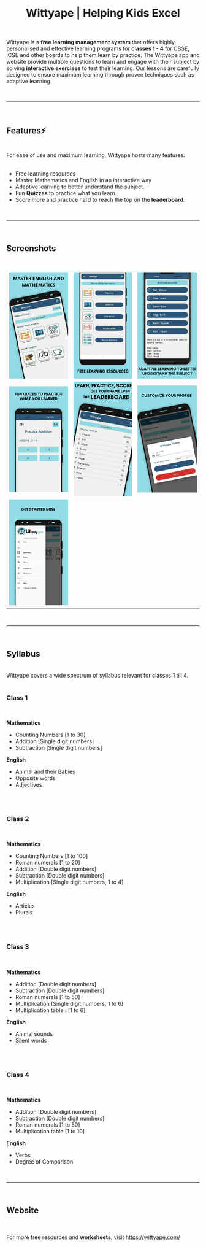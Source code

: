 <div align="center">
        
# Wittyape | Helping Kids Excel

</div>

<div align="left">
<br>
  
Wittyape is a **free learning management system** that offers highly personalised and effective learning programs for **classes 1 - 4** for CBSE, ICSE and other boards to help them learn by practice. The Wittyape app and website provide multiple questions to learn and engage with their subject by solving **interactive exercises** to test their learning. Our lessons are carefully designed to ensure maximum learning through proven techniques such as adaptive learning.

<br>
<hr>
<br>

</div>

<div align="left">

## Features⚡️

<br>
For ease of use and maximum learning, Wittyape hosts many features:<br><br>

* Free learning resources
* Master Mathematics and English in an interactive way
* Adaptive learning to better understand the subject.
* Fun **Quizzes** to practice what you learn.
* Score more and practice hard to reach the top on the **leaderboard**.

<br>
<hr>
<br>

## Screenshots
<br>

<table>
    <tr>
        <td><img src = "/screenshots/screenshot1.png" ></td>
        <td><img src = "/screenshots/screenshot2.png" ></td>
        <td><img src = "/screenshots/screenshot3.png" ></td>
    </tr>
    <tr>
        <td><img src = "/screenshots/screenshot4.png" ></td>
        <td><img src = "/screenshots/screenshot5.png" ></td>
        <td><img src = "/screenshots/screenshot6.png" ></td>
    </tr>
    <tr>
        <td><img src = "/screenshots/screenshot7.png" ></td>
    </tr>
</table>    

<br>
<hr>
<br>

## Syllabus
<br>
Wittyape covers a wide spectrum of syllabus relevant for classes 1 till 4.
<br>
<br>

### Class 1
<br>

**Mathematics**
* Counting Numbers [1 to 30]
* Addition [Single digit numbers]
* Subtraction [Single digit numbers]

**English**
* Animal and their Babies
* Opposite words
* Adjectives
<br>
<br>

### Class 2 
<br>

**Mathematics**
* Counting Numbers [1 to 100]
* Roman numerals [1 to 20]
* Addition [Double digit numbers]
* Subtraction [Double digit numbers]
* Multiplication [Single digit numbers, 1 to 4]

**English**
* Articles
* Plurals
<br>
<br>

### Class 3
<br>

**Mathematics**
* Addition [Double digit numbers]
* Subtraction [Double digit numbers]
* Roman numerals [1 to 50]
* Multiplication [Single digit numbers, 1 to 6]
* Multiplication table : [1 to 6]

**English** 
* Animal sounds
* Silent words
<br>
<Br>

### Class 4
<br>

**Mathematics**
* Addition [Double digit numbers]
* Subtraction [Double digit numbers]
* Roman numerals [1 to 50]
* Multiplication table [1 to 10]

**English** 
* Verbs
* Degree of Comparison

<br>
<hr>
<br>
</div>

## Website 
<br>

For more free resources and **worksheets**, visit https://wittyape.com/

